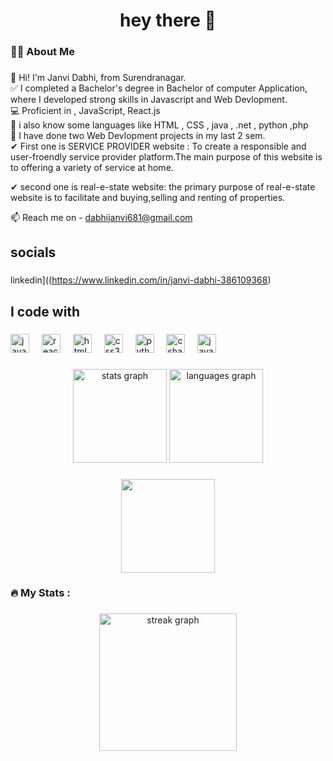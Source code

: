 

<h1 align="center">hey there 👋</h1>

###

<h3 align="left">👩‍💻  About Me</h3>

###
👋 Hi! I'm Janvi Dabhi, from Surendranagar.<br>
✅ I completed a Bachelor's degree in Bachelor of computer Application, where I developed strong skills in Javascript and Web Devlopment.<br>
💻 Proficient in , JavaScript, React.js<br>
🌱 i also know some languages like HTML , CSS ,  java , .net , python ,php<br>
🔭 I have done two Web Devlopment projects in my last 2 sem.<br>
✔ First one is SERVICE PROVIDER website : To create a responsible and user-froendly service provider platform.The main purpose of this website is to offering a variety of service at home.<br> 
          
✔ second one is real-e-state website: the primary purpose of real-e-state website is to facilitate and buying,selling and renting of properties.<br>
           

📫 Reach me on - dabhijanvi681@gmail.com
<h2 align="left">socials</h2>

###


linkedin]((https://www.linkedin.com/in/janvi-dabhi-386109368)

###
<h2 align="left">I code with</h2>



###
<div align="left">
  <img src="https://cdn.jsdelivr.net/gh/devicons/devicon/icons/javascript/javascript-original.svg" height="30" alt="javascript logo"  />
  <img width="12" />
  <img src="https://cdn.jsdelivr.net/gh/devicons/devicon/icons/react/react-original.svg" height="30" alt="react logo"  />
  <img width="12" />
  <img src="https://cdn.jsdelivr.net/gh/devicons/devicon/icons/html5/html5-original.svg" height="30" alt="html5 logo"  />
  <img width="12" />
  <img src="https://cdn.jsdelivr.net/gh/devicons/devicon/icons/css3/css3-original.svg" height="30" alt="css3 logo"  />
  <img width="12" />
  <img src="https://cdn.jsdelivr.net/gh/devicons/devicon/icons/python/python-original.svg" height="30" alt="python logo"  />
  <img width="12" />
  <img src="https://cdn.jsdelivr.net/gh/devicons/devicon/icons/csharp/csharp-original.svg" height="30" alt="csharp logo"  />
  <img width="12" />
  <img src="https://cdn.jsdelivr.net/gh/devicons/devicon/icons/java/java-original.svg" height="30" alt="java logo"  />
</div>

###

<div align="center">
  <img src="https://github-readme-stats.vercel.app/api?username=maurodesouza&hide_title=false&hide_rank=false&show_icons=true&include_all_commits=true&count_private=true&disable_animations=false&theme=dracula&locale=en&hide_border=false" height="150" alt="stats graph"  />
  <img src="https://github-readme-stats.vercel.app/api/top-langs?username=maurodesouza&locale=en&hide_title=false&layout=compact&card_width=320&langs_count=5&theme=dracula&hide_border=false" height="150" alt="languages graph"  />
</div>

###



<div align="center">
  <img height="150" src="https://media.giphy.com/media/M9gbBd9nbDrOTu1Mqx/giphy.gif"  />
</div>

###




<h3 align="left">🔥   My Stats :</h3>

###

<div align="center">
  <img src="https://streak-stats.demolab.com?user=maurodesouza&locale=en&mode=daily&theme=dark&hide_border=false&border_radius=5&order=3" height="220" alt="streak graph"  />
</div>

###
